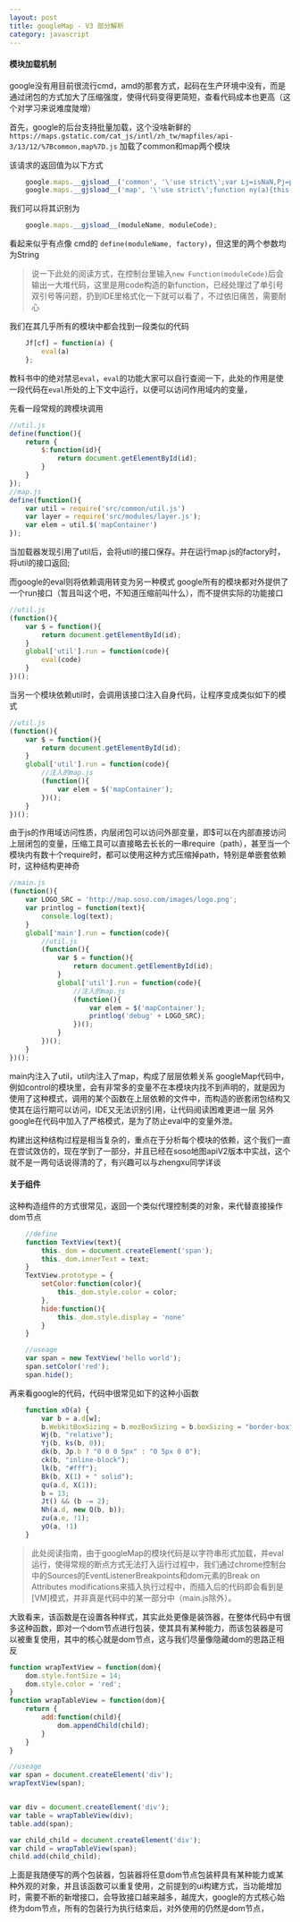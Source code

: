 ```yaml
---
layout: post
title: googleMap - V3 部分解析
category: javascript
---
```


#### 模块加载机制

google没有用目前很流行cmd，amd的那套方式，起码在生产环境中没有，而是通过闭包的方式加大了压缩强度，使得代码变得更简短，查看代码成本也更高（这个对学习来说难度陡增）

首先，google的后台支持批量加载，这个没啥新鲜的
`https://maps.gstatic.com/cat_js/intl/zh_tw/mapfiles/api-3/13/12/%7Bcommon,map%7D.js`
加载了common和map两个模块

<!--more-->

该请求的返回值为以下方式

~~~javascript
    google.maps.__gjsload__('common', '\'use strict\';var Lj=isNaN,Pj=parseInt,Q.....');
    google.maps.__gjsload__('map', '\'use strict\';function ny(a){this.b=a||[]}Up[....');
~~~

我们可以将其识别为

~~~javascript
    google.maps.__gjsload__(moduleName, moduleCode);
~~~

看起来似乎有点像 cmd的 `define(moduleName, factory)`，但这里的两个参数均为String

<!--more-->

>说一下此处的阅读方式，在控制台里输入`new Function(moduleCode)`后会输出一大堆代码，这里是用code构造的新function，已经处理过了单引号双引号等问题，扔到IDE里格式化一下就可以看了，不过依旧痛苦，需要耐心

我们在其几乎所有的模块中都会找到一段类似的代码

~~~javascript
    Jf[cf] = function(a) {
        eval(a)
    };
~~~

教科书中的绝对禁忌`eval`，`eval`的功能大家可以自行查阅一下，此处的作用是使一段代码在`eval`所处的上下文中运行，以便可以访问作用域内的变量，

先看一段常规的跨模块调用

~~~javascript
//util.js
define(function(){
    return {
        $:function(id){
            return document.getElementById(id);
        }
    }
});
//map.js
define(function(){
    var util = require('src/common/util.js')
    var layer = require('src/modules/layer.js');
    var elem = util.$('mapContainer')
});
~~~

当加载器发现引用了util后，会将util的接口保存。并在运行map.js的factory时，将util的接口返回;

而google的eval则将依赖调用转变为另一种模式
google所有的模块都对外提供了一个run接口（暂且叫这个吧，不知道压缩前叫什么），而不提供实际的功能接口

~~~javascript
//util.js
(function(){
    var $ = function(){
        return document.getElementById(id);
    }
    global['util'].run = function(code){
        eval(code)
    }
})();
~~~

当另一个模块依赖util时，会调用该接口注入自身代码，让程序变成类似如下的模式

~~~javascript
//util.js
(function(){
    var $ = function(){
        return document.getElementById(id);
    }
    global['util'].run = function(code){
        //注入的map.js
        (function(){
            var elem = $('mapContainer');
        })();
    }
})();
~~~

由于js的作用域访问性质，内层闭包可以访问外部变量，即$可以在内部直接访问上层闭包的变量，压缩工具可以直接略去长长的一串require（path），甚至当一个模块内有数十个require时，都可以使用这种方式压缩掉path，特别是单嵌套依赖时，这种结构更神奇

~~~javascript
//main.js
(function(){
    var LOGO_SRC = 'http://map.soso.com/images/logo.png';
    var printlog = function(text){
        console.log(text);
    }
    global['main'].run = function(code){
        //util.js
        (function(){
            var $ = function(){
                return document.getElementById(id);
            }
            global['util'].run = function(code){
                //注入的map.js
                (function(){
                    var elem = $('mapContainer');
                    printlog('debug' + LOGO_SRC);
                })();
            }
        })();
    }
})();
~~~

main内注入了util，util内注入了map，构成了层层依赖关系
googleMap代码中，例如control的模块里，会有非常多的变量不在本模块内找不到声明的，就是因为使用了这种模式，调用的某个函数在上层依赖的文件中，而构造的嵌套闭包结构又使其在运行期可以访问，IDE又无法识别引用，让代码阅读困难更进一层
另外google在代码中加入了严格模式，是为了防止eval中的变量外泄。


构建出这种结构过程是相当复杂的，重点在于分析每个模块的依赖，这个我们一直在尝试效仿的，现在学到了一部分，并且已经在soso地图apiV2版本中实战，这个就不是一两句话说得清的了，有兴趣可以与zhengxu同学详谈


#### 关于组件

这种构造组件的方式很常见，返回一个类似代理控制类的对象，来代替直接操作dom节点

~~~javascript
    //define
    function TextView(text){
        this._dom = document.createElement('span');
        this._dom.innerText = text;
    }
    TextView.prototype = {
        setColor:function(color){
            this._dom.style.color = color;
        },
        hide:function(){
            this._dom.style.display = 'none'
        }
    }

    //useage
    var span = new TextView('hello world');
    span.setColor('red');
    span.hide();
~~~

再来看google的代码，代码中很常见如下的这种小函数

~~~javascript
    function xO(a) {
        var b = a.d[w];
        b.WebkitBoxSizing = b.mozBoxSizing = b.boxSizing = "border-box";
        Wj(b, "relative");
        Yj(b, ks(b, 0));
        dk(b, Jp.b ? "0 0 0 5px" : "0 5px 0 0");
        ck(b, "inline-block");
        lk(b, "#fff");
        Bk(b, X(1) + " solid");
        qu(a.d, X(1));
        b = 13;
        Jt() && (b -= 2);
        Nh(a.d, new Q(b, b));
        zu(a.e, !1);
        yO(a, !1)
    }
~~~
> 此处阅读指南，由于googleMap的模块代码是以字符串形式加载，并eval运行，使得常规的断点方式无法打入运行过程中，我们通过chrome控制台中的Sources的EventListenerBreakpoints和dom元素的Break on Attributes modifications来插入执行过程中，而插入后的代码即会看到是[VM]模式，并非真是代码中的某一部分中（main.js除外）。

大致看来，该函数是在设置各种样式，其实此处更像是装饰器，在整体代码中有很多这种函数，即对一个dom节点进行包装，使其具有某种能力，而该包装器是可以被重复使用，其中的核心就是dom节点，这与我们尽量像隐藏dom的思路正相反

~~~javascript
function wrapTextView = function(dom){
    dom.style.fontSize = 14;
    dom.style.color = 'red';
}
function wrapTableView = function(dom){
    return {
        add:function(child){
            dom.appendChild(child);
        }
    }
}

//useage
var span = document.createElement('div');
wrapTextView(span);


var div = document.createElement('div');
var table = wrapTableView(div);
table.add(span);

var child_child = document.createElement('div');
var child = wrapTableView(span);
child.add(child_child);
~~~

上面是我随便写的两个包装器，包装器将任意dom节点包装秤具有某种能力或某种外观的对象，并且该函数可以重复使用，之前提到的ui构建方式，当功能增加时，需要不断的新增接口，会导致接口越来越多，越庞大，google的方式核心始终为dom节点，所有的包装行为执行结束后，对外使用的仍然是dom节点，
